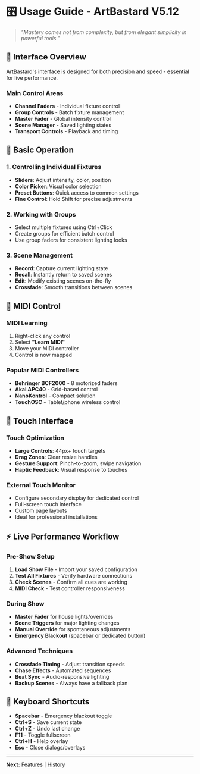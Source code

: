# 🎛️ **Usage Guide** - ArtBastard V5.12

> *"Mastery comes not from complexity, but from elegant simplicity in powerful tools."*

## 🎪 **Interface Overview**

ArtBastard's interface is designed for both precision and speed - essential for live performance.

### **Main Control Areas**
- **Channel Faders** - Individual fixture control
- **Group Controls** - Batch fixture management  
- **Master Fader** - Global intensity control
- **Scene Manager** - Saved lighting states
- **Transport Controls** - Playback and timing

## 🎨 **Basic Operation**

### **1. Controlling Individual Fixtures**
- **Sliders**: Adjust intensity, color, position
- **Color Picker**: Visual color selection
- **Preset Buttons**: Quick access to common settings
- **Fine Control**: Hold Shift for precise adjustments

### **2. Working with Groups** 
- Select multiple fixtures using Ctrl+Click
- Create groups for efficient batch control
- Use group faders for consistent lighting looks

### **3. Scene Management**
- **Record**: Capture current lighting state
- **Recall**: Instantly return to saved scenes
- **Edit**: Modify existing scenes on-the-fly
- **Crossfade**: Smooth transitions between scenes

## 🎹 **MIDI Control**

### **MIDI Learning**
1. Right-click any control
2. Select **"Learn MIDI"**
3. Move your MIDI controller
4. Control is now mapped

### **Popular MIDI Controllers**
- **Behringer BCF2000** - 8 motorized faders
- **Akai APC40** - Grid-based control
- **NanoKontrol** - Compact solution
- **TouchOSC** - Tablet/phone wireless control

## 📱 **Touch Interface**

### **Touch Optimization**
- **Large Controls**: 44px+ touch targets
- **Drag Zones**: Clear resize handles
- **Gesture Support**: Pinch-to-zoom, swipe navigation
- **Haptic Feedback**: Visual response to touches

### **External Touch Monitor**
- Configure secondary display for dedicated control
- Full-screen touch interface
- Custom page layouts
- Ideal for professional installations

## ⚡ **Live Performance Workflow**

### **Pre-Show Setup**
1. **Load Show File** - Import your saved configuration
2. **Test All Fixtures** - Verify hardware connections  
3. **Check Scenes** - Confirm all cues are working
4. **MIDI Check** - Test controller responsiveness

### **During Show**
- **Master Fader** for house lights/overrides
- **Scene Triggers** for major lighting changes
- **Manual Override** for spontaneous adjustments
- **Emergency Blackout** (spacebar or dedicated button)

### **Advanced Techniques**
- **Crossfade Timing** - Adjust transition speeds
- **Chase Effects** - Automated sequences
- **Beat Sync** - Audio-responsive lighting
- **Backup Scenes** - Always have a fallback plan

## 🔧 **Keyboard Shortcuts**
- **Spacebar** - Emergency blackout toggle
- **Ctrl+S** - Save current state
- **Ctrl+Z** - Undo last change
- **F11** - Toggle fullscreen
- **Ctrl+H** - Help overlay
- **Esc** - Close dialogs/overlays

---
**Next:** [Features](./FEATURES.md) | [History](./HISTORY.md)